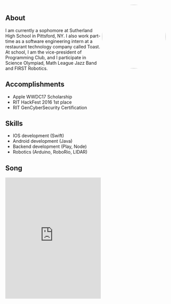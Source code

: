 <img src="https://avatars1.githubusercontent.com/u/9156815?v=4&s=400&u=ba94d583f48f076be4b58109662fbc425a4f5cc5" width="200" height="200" style="border-radius:50%;overflow:hidden" scrolling="no" frameborder="10" allowTransparency="true" align="right">

## About  
I am currently a sophomore at Sutherland High School in Pittsford, NY. I also work part-time as a software engineering intern at a restaurant technology company called Toast. At school, I am the vice-president of Programming Club, and I participate in Science Olympiad, Math League Jazz Band and FIRST Robotics.

## Accomplishments  
* Apple WWDC17 Scholarship
* RIT HackFest 2016 1st place
* RIT GenCyberSecurity Certification

## Skills
* IOS development (Swift)
* Android development (Java)
* Backend development (Play, Node)
* Robotics (Arduino, RoboRio, LIDAR)

## Song
<iframe src="https://open.spotify.com/embed/track/1qHiDbTJI7GB62W3BBFigx" width="300" height="380" frameborder="0" allowtransparency="true"></iframe>
